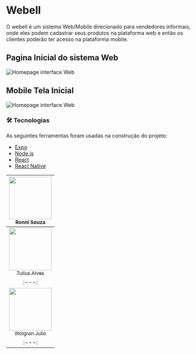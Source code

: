 # Webell

O webell é um sistema Web/Mobile direcionado para vendedores informais, onde eles podem cadastrar seus produtos na plataforma web
e então os clientes poderão ter acesso na plataforma mobile.

## Pagina Inicial do sistema Web

![Homepage interface Web](https://github.com/wjulio7/Webell/blob/master/Documenta%C3%A7%C3%A3o/imagens-demonstrativas/webell-home.png)

## Mobile Tela Inicial

![Homepage interface Web](https://github.com/wjulio7/Webell/blob/master/Documenta%C3%A7%C3%A3o/imagens-demonstrativas/mobile-tela-inicial.jpeg)

### 🛠 Tecnologias

As seguintes ferramentas foram usadas na construção do projeto:

- [Expo](https://expo.io/)
- [Node.js](https://nodejs.org/en/)
- [React](https://pt-br.reactjs.org/)
- [React Native](https://reactnative.dev/)

[<img src="https://avatars.githubusercontent.com/u/54107302?s=460&v=4" width=115 > <br> <sub> Ronni Souza </sub>](https://github.com/RonniSouza) |
| :---: |  
[<img src="https://avatars.githubusercontent.com/u/50600361?s=460&u=2654d65050d99f52a21b719a4667c427eee3b5a0&v=4" width=115 > <br> <sub> Tulius Alves </sub>](https://github.com/tuliusalves) |
| :---: | 
[<img src="https://avatars.githubusercontent.com/u/50637351?s=460&v=4" width=115 > <br> <sub> Wolgran Julio </sub>](https://github.com/wjulio7) |
| :---: |





